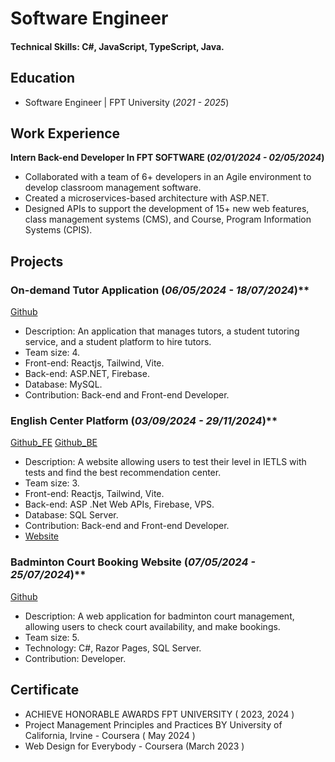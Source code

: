 # Software Engineer

#### Technical Skills: C#, JavaScript, TypeScript, Java.

## Education
- Software Engineer | FPT University (_2021 - 2025_)								       		


## Work Experience
**Intern Back-end Developer In FPT SOFTWARE (_02/01/2024 - 02/05/2024_)**
- Collaborated with a team of 6+ developers in an Agile environment to develop classroom management software.
- Created a microservices-based architecture with ASP.NET.
- Designed APIs to support the development of 15+ new web features, class management systems (CMS), and Course, Program Information Systems (CPIS).

## Projects
### On-demand Tutor Application (_06/05/2024 - 18/07/2024_)**
[Github](https://github.com/chaowei216/GiaSuHocTap)

- Description: An application that manages tutors, a student tutoring service, and a student platform to hire tutors.
- Team size: 4.
- Front-end: Reactjs, Tailwind, Vite.
- Back-end: ASP.NET, Firebase.
- Database: MySQL.
- Contribution: Back-end and Front-end Developer.

### English Center Platform (_03/09/2024 - 29/11/2024_)**
[Github_FE](https://github.com/hungvietle227/FE_Edumapper_Deploy)
[Github_BE](https://github.com/chaowei216/EduMapper)

- Description: A website allowing users to test their level in IETLS with tests and find the best recommendation center.
- Team size: 3.
- Front-end: Reactjs, Tailwind, Vite.
- Back-end: ASP .Net Web APIs, Firebase, VPS.
- Database: SQL Server.
- Contribution: Back-end and Front-end Developer.
- [Website](https://en-edumapper.vercel.app/)

### Badminton Court Booking Website (_07/05/2024 - 25/07/2024_)**
[Github](https://github.com/hungvietle227/PRN221-Trungtamcaulong-ChienNguyensrdn)

- Description: A web application for badminton court management, allowing users to check court availability, and make bookings.
- Team size: 5.
- Technology: C#, Razor Pages, SQL Server.
- Contribution: Developer.

## Certificate

- ACHIEVE HONORABLE AWARDS FPT UNIVERSITY ( 2023, 2024 )
- Project Management Principles and Practices BY University of California, Irvine - Coursera ( May 2024 )
- Web Design for Everybody - Coursera (March 2023 )

